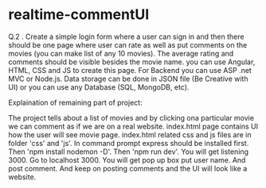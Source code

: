 # realtime-commentUI
Q.2 . Create a simple login form where a user can sign in and then there should be one page where user can rate as well as put comments on the movies (you can make list of any 10 movies). The average rating and comments should be visible besides the movie name.
 you can use Angular, HTML, CSS and JS to create this page. For Backend you can use ASP .net MVC or Node.js.
Data storage can be done in JSON file (Be Creative with UI) or you can use any Database (SQL, MongoDB, etc).

Explaination of remaining part of project:

The project tells about a list of movies and by clicking ona particular movie we can comment as if we are on a real website.
index.html page contains UI how the user will see movie page.
index.html related css and js files are in folder 'css' and 'js'.
In command prompt express should be installed first.
Then 'npm install nodemon -D'.
Then 'npm run dev'.
You will get listening 3000.
Go to localhost 3000.
You will get pop up box put user name.
And post comment.
And keep on posting comments and the UI will look like a website.
